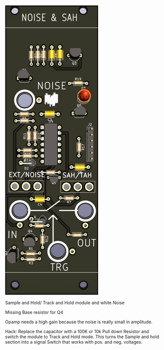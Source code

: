 ![SAH-TAH](https://raw.githubusercontent.com/Fihdi/Eurorack/main/SAH-TAH/SAH-TAH-Front.png)

Sample and Hold/ Track and Hold module and white Noise

Missing Base resistor for Q4

Opamp needs a high gain because the noise is really small in amplitude.

Hack: Replace the capacitor with a 100K or 10k Pull down Resistor and switch the module to Track and Hold mode. This turns the Sample and hold section into a signal Switch that works with pos. and neg. voltages.
